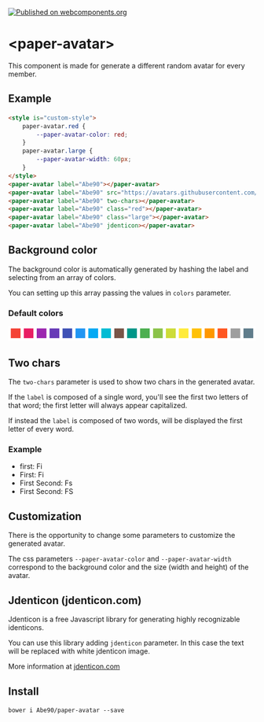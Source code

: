 [![Published on webcomponents.org](https://img.shields.io/badge/webcomponents.org-published-blue.svg)](https://www.webcomponents.org/element/Abe90/paper-avatar)

# \<paper-avatar\>

This component is made for generate a different random avatar for every member.

## Example

<!--
```
<custom-element-demo>
  <template>
    <link rel="import" href="paper-avatar.html">
    <next-code-block></next-code-block>
  </template>
</custom-element-demo>
```
-->
```html
<style is="custom-style">
	paper-avatar.red {
		--paper-avatar-color: red;
	}
	paper-avatar.large {
		--paper-avatar-width: 60px;
	}
</style>
<paper-avatar label="Abe90"></paper-avatar>
<paper-avatar label="Abe90" src="https://avatars.githubusercontent.com/u/4205629"></paper-avatar>
<paper-avatar label="Abe90" two-chars></paper-avatar>
<paper-avatar label="Abe90" class="red"></paper-avatar>
<paper-avatar label="Abe90" class="large"></paper-avatar>
<paper-avatar label="Abe90" jdenticon></paper-avatar>
```


## Background color
The background color is automatically generated by hashing the label and selecting from an array of colors.

You can setting up this array passing the values in `colors` parameter.

### Default colors

![Default colors](/demo/colors-min.png?raw=true)

## Two chars
The `two-chars` parameter is used to show two chars in the generated avatar.

If the `label` is composed of a single word, you'll see the first two letters of that word; the first letter will always appear capitalized.

If instead the `label` is composed of two words, will be displayed the first letter of every word.

### Example
- first: Fi
- First: Fi
- First Second: Fs
- First Second: FS



## Customization
There is the opportunity to change some parameters to customize the generated avatar.

The css parameters `--paper-avatar-color` and `--paper-avatar-width` correspond to the background color and the size (width and height) of the avatar.



## Jdenticon (jdenticon.com)
Jdenticon is a free Javascript library for generating highly recognizable identicons.

You can use this library adding `jdenticon` parameter.
In this case the text will be replaced with white jdenticon image.

More information at [jdenticon.com](https://www.jdenticon.com/)



## Install

```
bower i Abe90/paper-avatar --save
```
